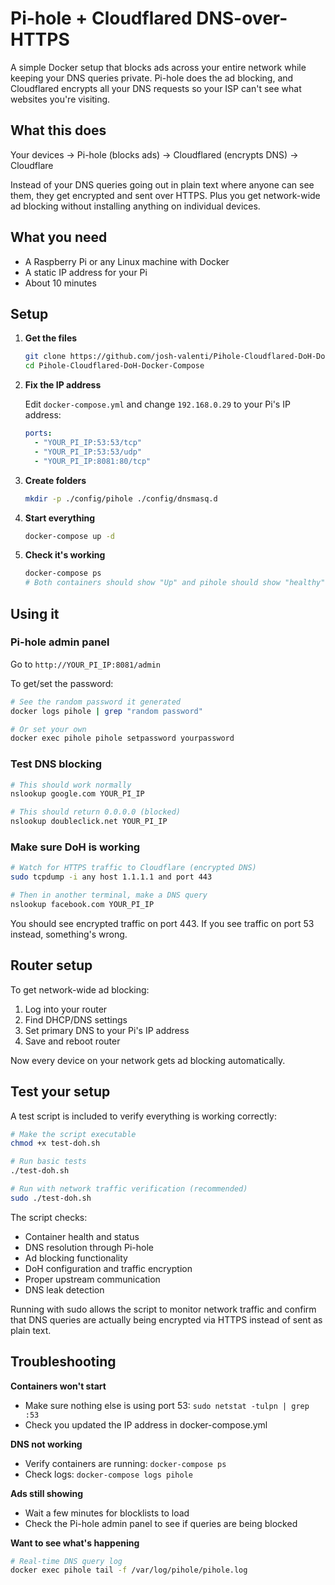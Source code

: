 # Pi-hole + Cloudflared DNS-over-HTTPS

A simple Docker setup that blocks ads across your entire network while keeping your DNS queries private. Pi-hole does the ad blocking, and Cloudflared encrypts all your DNS requests so your ISP can't see what websites you're visiting.

## What this does

Your devices → Pi-hole (blocks ads) → Cloudflared (encrypts DNS) → Cloudflare

Instead of your DNS queries going out in plain text where anyone can see them, they get encrypted and sent over HTTPS. Plus you get network-wide ad blocking without installing anything on individual devices.

## What you need

- A Raspberry Pi or any Linux machine with Docker
- A static IP address for your Pi
- About 10 minutes

## Setup

1. **Get the files**
   ```bash
   git clone https://github.com/josh-valenti/Pihole-Cloudflared-DoH-Docker-Compose.git
   cd Pihole-Cloudflared-DoH-Docker-Compose
   ```

2. **Fix the IP address**
   
   Edit `docker-compose.yml` and change `192.168.0.29` to your Pi's IP address:
   ```yaml
   ports:
     - "YOUR_PI_IP:53:53/tcp"
     - "YOUR_PI_IP:53:53/udp"
     - "YOUR_PI_IP:8081:80/tcp"
   ```

3. **Create folders**
   ```bash
   mkdir -p ./config/pihole ./config/dnsmasq.d
   ```

4. **Start everything**
   ```bash
   docker-compose up -d
   ```

5. **Check it's working**
   ```bash
   docker-compose ps
   # Both containers should show "Up" and pihole should show "healthy"
   ```

## Using it

### Pi-hole admin panel
Go to `http://YOUR_PI_IP:8081/admin`

To get/set the password:
```bash
# See the random password it generated
docker logs pihole | grep "random password"

# Or set your own
docker exec pihole pihole setpassword yourpassword
```

### Test DNS blocking
```bash
# This should work normally
nslookup google.com YOUR_PI_IP

# This should return 0.0.0.0 (blocked)
nslookup doubleclick.net YOUR_PI_IP
```

### Make sure DoH is working
```bash
# Watch for HTTPS traffic to Cloudflare (encrypted DNS)
sudo tcpdump -i any host 1.1.1.1 and port 443

# Then in another terminal, make a DNS query
nslookup facebook.com YOUR_PI_IP
```

You should see encrypted traffic on port 443. If you see traffic on port 53 instead, something's wrong.

## Router setup

To get network-wide ad blocking:

1. Log into your router
2. Find DHCP/DNS settings
3. Set primary DNS to your Pi's IP address
4. Save and reboot router

Now every device on your network gets ad blocking automatically.

## Test your setup

A test script is included to verify everything is working correctly:

```bash
# Make the script executable
chmod +x test-doh.sh

# Run basic tests
./test-doh.sh

# Run with network traffic verification (recommended)
sudo ./test-doh.sh
```

The script checks:
- Container health and status
- DNS resolution through Pi-hole
- Ad blocking functionality
- DoH configuration and traffic encryption
- Proper upstream communication
- DNS leak detection

Running with sudo allows the script to monitor network traffic and confirm that DNS queries are actually being encrypted via HTTPS instead of sent as plain text.

## Troubleshooting

**Containers won't start**
- Make sure nothing else is using port 53: `sudo netstat -tulpn | grep :53`
- Check you updated the IP address in docker-compose.yml

**DNS not working**
- Verify containers are running: `docker-compose ps`
- Check logs: `docker-compose logs pihole`

**Ads still showing**
- Wait a few minutes for blocklists to load
- Check the Pi-hole admin panel to see if queries are being blocked

**Want to see what's happening**
```bash
# Real-time DNS query log
docker exec pihole tail -f /var/log/pihole/pihole.log
```
